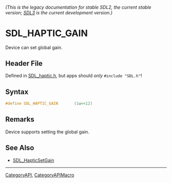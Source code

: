 ###### (This is the legacy documentation for stable SDL2, the current stable version; [SDL3](https://wiki.libsdl.org/SDL3/) is the current development version.)
# SDL_HAPTIC_GAIN

Device can set global gain.

## Header File

Defined in [SDL_haptic.h](https://github.com/libsdl-org/SDL/blob/SDL2/include/SDL_haptic.h), but apps should _only_ `#include "SDL.h"`!

## Syntax

```c
#define SDL_HAPTIC_GAIN       (1u<<12)
```

## Remarks

Device supports setting the global gain.

## See Also

* [SDL_HapticSetGain](SDL_HapticSetGain)

----
[CategoryAPI](CategoryAPI), [CategoryAPIMacro](CategoryAPIMacro)

